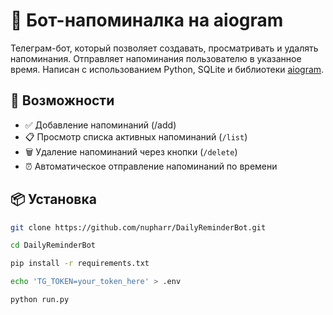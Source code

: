 # 🤖 Бот-напоминалка на aiogram

Телеграм-бот, который позволяет создавать, просматривать и удалять напоминания. Отправляет напоминания пользователю в указанное время. Написан с использованием Python, SQLite и библиотеки [aiogram](https://docs.aiogram.dev).

## 🚀 Возможности

- ✅ Добавление напоминаний (/add)
- 📋 Просмотр списка активных напоминаний (`/list`)
- 🗑 Удаление напоминаний через кнопки (`/delete`)
- ⏰ Автоматическое отправление напоминаний по времени

## 📦 Установка

```bash
git clone https://github.com/nupharr/DailyReminderBot.git

```

```bash
cd DailyReminderBot
```

```bash
pip install -r requirements.txt
```

```bash
echo 'TG_TOKEN=your_token_here' > .env
```

```bash
python run.py
```

